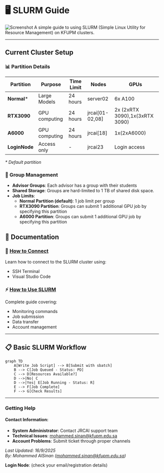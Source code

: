 # 🖥️ SLURM Guide
![Screenshot](https://i.imgur.com/ZWITKEi.png)
A simple guide to using SLURM (Simple Linux Utility for Resource Management) on KFUPM clusters.

---

##  Current Cluster Setup
### 📊 Partition Details
| Partition | Purpose | Time Limit | Nodes | GPUs |
|-----------|---------|------------|-------|------|
| **Normal*** | Large Models| 24 hours | server02 | 6x A100 |
| **RTX3090** | GPU computing | 24 hours | jrcai[01-02,08] | 2x (2xRTX 3090),1x(3xRTX 3090) |
| **A6000** | GPU computing | 24 hours | jrcai[18] | 1x(2xA6000) |
| **LoginNode** | Access only | - | jrcai23 | Login access |

*\* Default partition*



### 👥 Group Management
- **Advisor Groups**: Each advisor has a group with their students
- **Shared Storage**: Groups are hard-limited to 1 TB of shared disk space.
- **Job Limits**: 
  - **Normal Partition (default)**: 1 job limit per group
  - **RTX3090 Partition**: Groups can submit 1 additional GPU job by specifying this partition
  - **A6000 Partition**: Groups can submit 1 additional GPU job by specifying this partition


## 📖 Documentation

###  🔗 [How to Connect](How_to_Connect.md)
Learn how to connect to the SLURM cluster using:
- SSH Terminal
- Visual Studio Code

###  ⚡ [How to Use SLURM](How_to_Use.md)
Complete guide covering:
- Monitoring commands 
- Job submission 
- Data transfer 
- Account management 
---

## 📋 Basic SLURM Workflow

```mermaid
graph TD
    A[Write Job Script] --> B[Submit with sbatch]
    B --> C[Job Queued - Status: PD]
    C --> D[Resources Available?]
    D -->|No| C
    D -->|Yes| E[Job Running - Status: R]
    E --> F[Job Complete]
    F --> G[Check Results]
```

---
###  Getting Help

#### **Contact Information:**
- **System Administrator**: Contact JRCAI support team
- **Technical Issues**: mohammed.sinan@kfupm.edu.sa
- **Account Problems**: Submit ticket through proper channels

*Last Updated: 16/9/2025*  
*By: Mohammed AlSinan (mohammed.sinan@kfupm.edu.sa)*

**Login Node**: (check your email/registration details)



